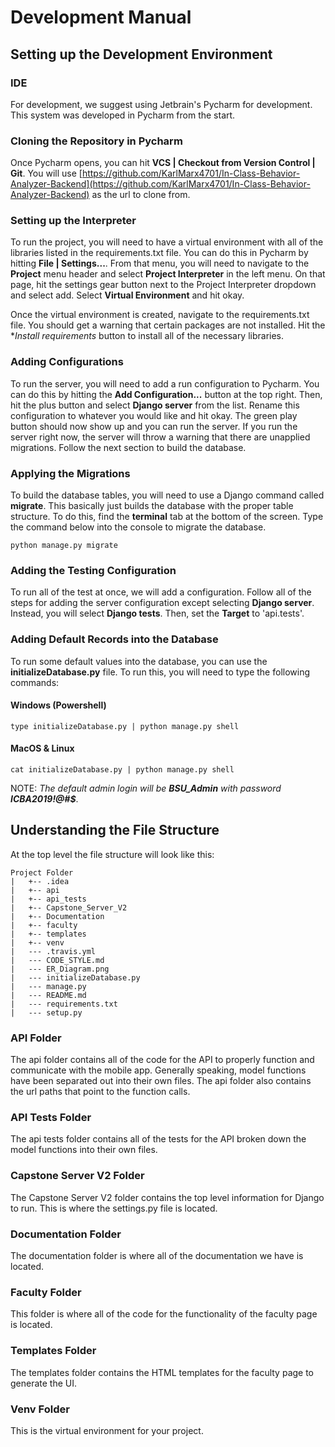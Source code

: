 # Development Manual

## Setting up the Development Environment
### IDE
For development, we suggest using Jetbrain's Pycharm for development. This system was developed in Pycharm from the start.

### Cloning the Repository in Pycharm
Once Pycharm opens, you can hit **VCS | Checkout from Version Control | Git**. You will use 
[https://github.com/KarlMarx4701/In-Class-Behavior-Analyzer-Backend](https://github.com/KarlMarx4701/In-Class-Behavior-Analyzer-Backend)
as the url to clone from.

### Setting up the Interpreter
To run the project, you will need to have a virtual environment with all of the libraries listed in the requirements.txt file.
You can do this in Pycharm by hitting **File | Settings...**. From that menu, you will need to navigate to the **Project** menu header 
and select **Project Interpreter** in the left menu. On that page, hit the settings gear button next to the Project Interpreter dropdown
and select add. Select **Virtual Environment** and hit okay.

Once the virtual environment is created, navigate to the requirements.txt file. You should get a warning that certain packages are not
installed. Hit the **Install requirements* button to install all of the necessary libraries.

### Adding Configurations
To run the server, you will need to add a run configuration to Pycharm. You can do this by hitting the **Add Configuration...**
button at the top right. Then, hit the plus button and select **Django server** from the list. Rename this configuration
to whatever you would like and hit okay. The green play button should now show up and you can run the server. If you run
the server right now, the server will throw a warning that there are unapplied migrations. Follow the next section to build 
the database.

### Applying the Migrations
To build the database tables, you will need to use a Django command called **migrate**. This basically just builds the database
with the proper table structure. To do this, find the **terminal** tab at the bottom of the screen. Type the command below
into the console to migrate the database.
```
python manage.py migrate
```

### Adding the Testing Configuration
To run all of the test at once, we will add a configuration. Follow all of the steps for adding the server configuration 
except selecting **Django server**. Instead, you will select **Django tests**. Then, set the **Target** to 'api.tests'. 

### Adding Default Records into the Database
To run some default values into the database, you can use the **initializeDatabase.py** file. To run this, you will need 
to type the following commands:
#### Windows (Powershell)
```
type initializeDatabase.py | python manage.py shell
```

#### MacOS & Linux
```
cat initializeDatabase.py | python manage.py shell
```

NOTE: *The default admin login will be **BSU_Admin** with password **ICBA2019!@#$***.

## Understanding the File Structure
At the top level the file structure will look like this:
```
Project Folder
|   +-- .idea
|   +-- api
|   +-- api_tests
|   +-- Capstone_Server_V2
|   +-- Documentation
|   +-- faculty
|   +-- templates
|   +-- venv
|   --- .travis.yml
|   --- CODE_STYLE.md
|   --- ER_Diagram.png
|   --- initializeDatabase.py
|   --- manage.py
|   --- README.md
|   --- requirements.txt
|   --- setup.py
```

### API Folder
The api folder contains all of the code for the API to properly function and communicate with the mobile app. Generally speaking,
model functions have been separated out into their own files. The api folder also contains the url paths that point to the
function calls.

### API Tests Folder
The api tests folder contains all of the tests for the API broken down the model functions into their own files.

### Capstone Server V2 Folder
The Capstone Server V2 folder contains the top level information for Django to run. This is where the settings.py file is
located.

### Documentation Folder
The documentation folder is where all of the documentation we have is located.

### Faculty Folder
This folder is where all of the code for the functionality of the faculty page is located.

### Templates Folder
The templates folder contains the HTML templates for the faculty page to generate the UI.

### Venv Folder
This is the virtual environment for your project.